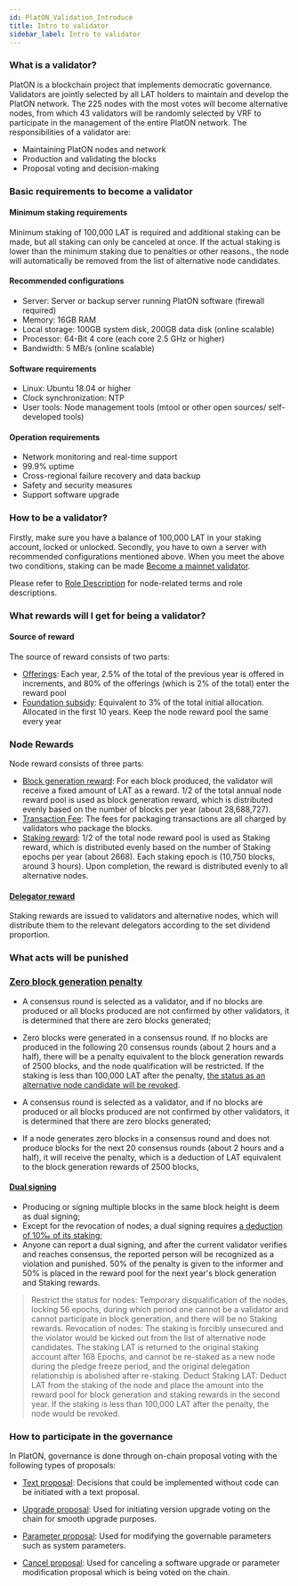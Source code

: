 ```yaml
---
id: PlatON_Validation_Introduce
title: Intro to validator
sidebar_label: Intro to validator
---
```


### What is a validator?

PlatON is a blockchain project that implements democratic governance. Validators are jointly selected by all LAT holders to maintain and develop the PlatON network. The 225 nodes with the most votes will become alternative nodes, from which 43 validators will be randomly selected by VRF to participate in the management of the entire PlatON network. The responsibilities of a validator are:

- Maintaining PlatON nodes and network
- Production and validating the blocks
- Proposal voting and decision-making

### Basic requirements to become a validator

#### Minimum staking requirements

Minimum staking of 100,000 LAT is required and additional staking can be made, but all staking can only be canceled at once. If the actual staking is lower than the minimum staking due to penalties or other reasons., the node will automatically be removed from the list of alternative node candidates.

#### Recommended configurations

- Server: Server or backup server running PlatON software (firewall required)
- Memory: 16GB RAM 
- Local storage: 100GB system disk, 200GB data disk (online scalable)
- Processor: 64-Bit 4 core (each core 2.5 GHz or higher)
- Bandwidth: 5 MB/s (online scalable)

#### Software requirements

- Linux: Ubuntu 18.04 or higher
- Clock synchronization: NTP
- User tools: Node management tools (mtool or other open sources/ self-developed tools)

#### Operation requirements

- Network monitoring and real-time support
- 99.9% uptime
- Cross-regional failure recovery and data backup
- Safety and security measures
- Support software upgrade

### How to be a validator?

Firstly, make sure you have a balance of 100,000 LAT in your staking account, locked or unlocked. Secondly, you have to own a server with recommended configurations mentioned above. When you meet the above two conditions, staking can be made [Become a mainnet validator](/docs/en/Become_PlatON_Main_Verification/).

Please refer to [Role Description](/docs/en/Economic_Model#role-description) for node-related terms and role descriptions.

### What rewards will I get for being a validator?

#### Source of reward

The source of reward consists of two parts:

- [Offerings](/docs/en/Economic_Model#incentives): Each year, 2.5% of the total of the previous year is offered in increments, and 80% of the offerings (which is 2% of the total) enter the reward pool
- [Foundation subsidy](/docs/en/Economic_Model#incentives): Equivalent to 3% of the total initial allocation. Allocated in the first 10 years. Keep the node reward pool the same every year

### Node Rewards

Node reward consists of three parts:

- [Block generation reward](/docs/en/Economic_Model#incentives): For each block produced, the validator will receive a fixed amount of LAT as a reward. 1/2 of the total annual node reward pool is used as block generation reward, which is distributed evenly based on the number of blocks per year (about 28,688,727).
- [Transaction Fee](/docs/en/Economic_Model#incentives): The fees for packaging transactions are all charged by validators who package the blocks.
- [Staking reward](/docs/en/Economic_Model#incentives): 1/2 of the total node reward pool is used as Staking reward, which is distributed evenly based on the number of Staking epochs per year (about 2668). Each staking epoch is (10,750 blocks, around 3 hours). Upon completion, the reward is distributed evenly to all alternative nodes.

#### [Delegator reward](/docs/en/Economic_Model#delegated-award)

  Staking rewards are issued to validators and alternative nodes, which will distribute them to the relevant delegators according to the set dividend proportion.

### What acts will be punished

### [Zero block generation penalty](/docs/en/Economic_Model#zero-block-the-system-automatically-judges-and-punishes)

- A consensus round is selected as a validator, and if no blocks are produced or all blocks produced are not confirmed by other validators, it is determined that there are zero blocks generated;
- Zero blocks were generated in a consensus round. If no blocks are produced in the following 20 consensus rounds (about 2 hours and a half), there will be a penalty equivalent to the block generation rewards of 2500 blocks, and the node qualification will be restricted. If the staking is less than 100,000 LAT after the penalty, [the status as an alternative node candidate will be revoked](/docs/en/Economic_Model#platons-way-of-punishment).

- A consensus round is selected as a validator, and if no blocks are produced or all blocks produced are not confirmed by other validators, it is determined that there are zero blocks generated;
- If a node generates zero blocks in a consensus round and does not produce blocks for the next 20 consensus rounds (about 2 hours and a half), it will receive the penalty, which is a deduction of LAT equivalent to the block generation rewards of 2500 blocks,

#### [Dual signing](/docs/en/Economic_Model#duplicateprepareduplicatevote-manual-reporting-and-systematic-penalties)

- Producing or signing multiple blocks in the same block height is deem as dual signing;
- Except for the revocation of nodes, a dual signing requires [a deduction of 10‰ of its staking](/docs/en/Economic_Model#platons-way-of-punishment);
- Anyone can report a dual signing, and after the current validator verifies and reaches consensus, the reported person will be recognized as a violation and punished. 50% of the penalty is given to the informer and 50% is placed in the reward pool for the next year's block generation and Staking rewards.

> Restrict the status for nodes: Temporary disqualification of the nodes, locking 56 epochs, during which period one cannot be a validator and cannot participate in block generation, and there will be no Staking rewards.
> Revocation of nodes: The staking is forcibly unsecured and the violator would be kicked out from the list of alternative node candidates. The staking LAT is returned to the original staking account after 168 Epochs, and cannot be re-staked as a new node during the pledge freeze period, and the original delegation relationship is abolished after re-staking.
> Deduct Staking LAT: Deduct LAT from the staking of the node and place the amount into the reward pool for block generation and staking rewards in the second year. If the staking is less than 100,000 LAT after the penalty, the node would be revoked.

### How to participate in the governance

In PlatON, governance is done through on-chain proposal voting with the following types of proposals:

- [Text proposal](/docs/en/PlatON_Governance_Solution#proposal-classification): Decisions that could be implemented without code can be initiated with a text proposal.

- [Upgrade proposal](/docs/en/PlatON_Governance_Solution#span-idupgradeupgrade-mechanismspan): Used for initiating version upgrade voting on the chain for smooth upgrade purposes.

- [Parameter proposal](/docs/en/PlatON_Governance_Solution#governance-parameters): Used for modifying the governable parameters such as system parameters.

- [Cancel proposal](/docs/en/PlatON_Governance_Solution#quick-upgrade): Used for canceling a software upgrade or parameter modification proposal which is being voted on the chain.
